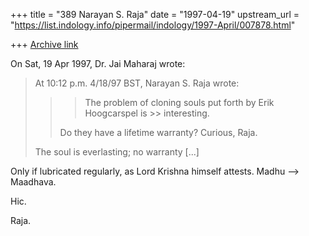 +++
title = "389 Narayan S. Raja"
date = "1997-04-19"
upstream_url = "https://list.indology.info/pipermail/indology/1997-April/007878.html"

+++
[Archive link](https://list.indology.info/pipermail/indology/1997-April/007878.html)



On Sat, 19 Apr 1997, Dr. Jai Maharaj wrote:

> At 10:12 p.m. 4/18/97 BST, Narayan S. Raja wrote:
> >> The problem of cloning souls put forth by Erik Hoogcarspel is >>
> interesting.
> >
> > Do they have a lifetime warranty?
> > Curious, Raja.
> 
> The soul is everlasting; no warranty 
[...]


Only if lubricated regularly,
as Lord Krishna himself attests.
Madhu --> Maadhava.

Hic.


Raja.







